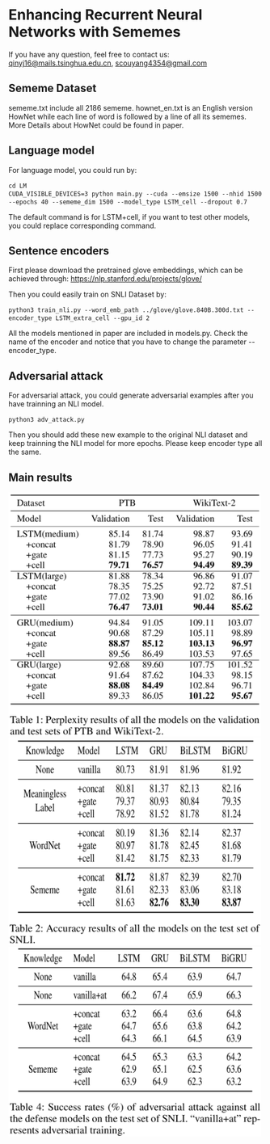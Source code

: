 # Enhancing Recurrent Neural Networks with Sememes
If you have any question, feel free to contact us: qinyj16@mails.tsinghua.edu.cn, scouyang4354@gmail.com

## Sememe Dataset
sememe.txt include all 2186 sememe. hownet_en.txt is an English version HowNet while each line of word is followed by a line of all its sememes. More Details about HowNet could be found in paper.

## Language model

For language model, you could run by:

```
cd LM
CUDA_VISIBLE_DEVICES=3 python main.py --cuda --emsize 1500 --nhid 1500  --epochs 40 --sememe_dim 1500 --model_type LSTM_cell --dropout 0.7
```
The default command is for LSTM+cell, if you want to test other models, you could replace corresponding command.

## Sentence encoders

First please download the pretrained glove embeddings, which can be achieved through: https://nlp.stanford.edu/projects/glove/ 

Then you could easily train on SNLI Dataset by:

```
python3 train_nli.py --word_emb_path ../glove/glove.840B.300d.txt --encoder_type LSTM_extra_cell --gpu_id 2
```

All the models mentioned in paper are included in models.py. Check the name of the encoder and notice that you have to change the parameter --encoder_type.

## Adversarial attack

For adversarial attack, you could generate adversarial examples after you have trainning an NLI model.

```
python3 adv_attack.py
```
Then you should add these new example to the original NLI dataset and keep trainning the NLI model for more epochs. Please keep encoder type all the same.

## Main results


<img src="data/LM.png" alt="drawing" width="500"/>


<img src="data/SNLI.png" alt="drawing" width="500"/>


<img src="data/DF.png" alt="drawing" width="500"/>

